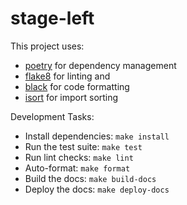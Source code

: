 # stage-left

This project uses:

* [poetry](https://poetry.eustace.io/) for dependency management
* [flake8](https://pypi.org/project/flake8/) for linting and
* [black](https://github.com/psf/black) for code formatting
* [isort](https://github.com/timothycrosley/isort) for import sorting

Development Tasks:

* Install dependencies: `make install`
* Run the test suite: `make test`
* Run lint checks: `make lint`
* Auto-format: `make format`
* Build the docs: `make build-docs`
* Deploy the docs: `make deploy-docs`

